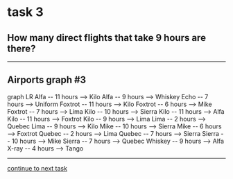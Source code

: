# task 3

## How many direct flights that take 9 hours are there?

---

## Airports graph #3
<div></div>
<div class="mermaid-access">
graph LR
  Alfa -- 11 hours --> Kilo
  Alfa -- 9 hours --> Whiskey
  Echo -- 7 hours --> Uniform
  Foxtrot -- 11 hours --> Kilo
  Foxtrot -- 6 hours --> Mike
  Foxtrot -- 7 hours --> Lima
  Kilo -- 10 hours --> Sierra
  Kilo -- 11 hours --> Alfa
  Kilo -- 11 hours --> Foxtrot
  Kilo -- 9 hours --> Lima
  Lima -- 2 hours --> Quebec
  Lima -- 9 hours --> Kilo
  Mike -- 10 hours --> Sierra
  Mike -- 6 hours --> Foxtrot
  Quebec -- 2 hours --> Lima
  Quebec -- 7 hours --> Sierra
  Sierra -- 10 hours --> Mike
  Sierra -- 7 hours --> Quebec
  Whiskey -- 9 hours --> Alfa
  X-ray -- 4 hours --> Tango
</div>

---

[continue to next task](./task4-v.html)

<!-- Required scripts for MermaidAccess -->
<script src="https://combinatronics.com/mermaid-js/mermaid/release/8.8.4/dist/mermaid.min.js"></script>
<script src="mermaid-access-elm.js"></script>
<script src="mermaid-access.js"></script>
<script>
mermaidAccess.go(mermaidAccess.viewerMode, mermaidAccess.displayAccessibleOnly)
</script>
